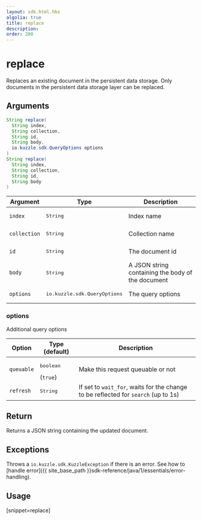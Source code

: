 ```yaml
---
layout: sdk.html.hbs
algolia: true
title: replace
description:
order: 200
---
```


# replace

Replaces an existing document in the persistent data storage.
Only documents in the persistent data storage layer can be replaced.

## Arguments

```java
String replace(
  String index, 
  String collection, 
  String id, 
  String body, 
  io.kuzzle.sdk.QueryOptions options
)
String replace(
  String index, 
  String collection, 
  String id, 
  String body
)
```

| Argument | Type | Description |
| --- | --- | --- |
| `index` | <pre>String</pre> | Index name |
| `collection` | <pre>String</pre> | Collection name |
| `id` | <pre>String</pre> | The document id |
| `body` | <pre>String</pre> | A JSON string containing the body of the document |
| `options` | <pre>io.kuzzle.sdk.QueryOptions</pre> | The query options |

### options

Additional query options

| Option | Type (default) | Description |
| --- | --- | --- |
| `queuable` | <pre>boolean</pre> (`true`) | Make this request queuable or not |
| `refresh` | <pre>String</pre> | If set to `wait_for`, waits for the change to be reflected for `search` (up to 1s) |

## Return

Returns a JSON string containing the updated document.

## Exceptions

Throws a `io.kuzzle.sdk.KuzzleException` if there is an error. See how to [handle error]({{ site_base_path }}sdk-reference/java/1/essentials/error-handling).

## Usage

[snippet=replace]
